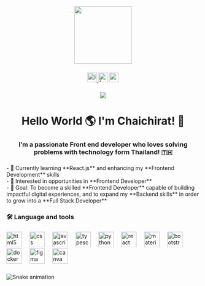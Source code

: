 <div align="center">
  <img height="150" src="https://media1.giphy.com/media/v1.Y2lkPTZjMDliOTUya204M2hxcHFmMjdlNTkzNWg0bXh1N2NrbW4weXV0ZnR4NzYwOWQ5diZlcD12MV9naWZzX3NlYXJjaCZjdD1n/P8ef3Dkynk0xLx1h1T/200.gif"  />
</div>

###

<div align="center">
  <a href="https://www.instagram.com/sunn.cx/">
  <img src="https://img.shields.io/static/v1?message=Instagram&logo=instagram&label=&color=E4405F&logoColor=white&labelColor=&style=for-the-badge" height="25" alt="instagram logo"  />
  </a>
  <a href="https://www.facebook.com/chaijirat.wiwatphatsaworn">
  <img src="https://img.shields.io/static/v1?message=Facebook&logo=facebook&label=&color=1877F2&logoColor=white&labelColor=&style=for-the-badge" height="25" alt="facebook logo"  /></a>
  <img src="https://img.shields.io/static/v1?message=Gmail&logo=gmail&label=&color=D14836&logoColor=white&labelColor=&style=for-the-badge" height="25" alt="gmail logo"  />
</div>

###

<div align="center">
  <img src="https://visitor-badge.laobi.icu/badge?page_id=chaichirat.chaichirat&"  />
</div>

###

<h1 align="center">Hello World 🌎 I'm Chaichirat! 👋</h1>

###

<h3 align="center">I’m a passionate Front end developer who loves solving problems with technology form Thailand! 🇹🇭</h3>

###

<p align="left">- 🌱 Currently learning **React.js** and enhancing my **Frontend Development** skills  <br>- 💼 Interested in opportunities in **Frontend Developer**<br>- 🎯 Goal: To become a skilled **Frontend Developer** capable of building impactful digital experiences, and to expand my **Backend skills** in order to grow into a **Full Stack Developer**</p>

###

<h3 align="left">🛠 Language and tools</h3>

###

<div align="left">
  <img src="https://cdn.jsdelivr.net/gh/devicons/devicon/icons/html5/html5-original.svg" height="40" alt="html5 logo"  />
  <img width="12" />
  <img src="https://cdn.jsdelivr.net/gh/devicons/devicon/icons/css3/css3-original.svg" height="40" alt="css logo"  />
  <img width="12" />
  <img src="https://cdn.jsdelivr.net/gh/devicons/devicon/icons/javascript/javascript-original.svg" height="40" alt="javascript logo"  />
  <img width="12" />
  <img src="https://cdn.jsdelivr.net/gh/devicons/devicon/icons/typescript/typescript-original.svg" height="40" alt="typescript logo"  />
  <img width="12" />
  <img src="https://cdn.jsdelivr.net/gh/devicons/devicon/icons/python/python-original.svg" height="40" alt="python logo"  />
  <img width="12" />
  <img src="https://cdn.jsdelivr.net/gh/devicons/devicon/icons/react/react-original.svg" height="40" alt="react logo"  />
  <img width="12" />
  <img src="https://cdn.jsdelivr.net/gh/devicons/devicon/icons/materialui/materialui-original.svg" height="40" alt="materialui logo"  />
  <img width="12" />
  <img src="https://cdn.jsdelivr.net/gh/devicons/devicon/icons/bootstrap/bootstrap-original.svg" height="40" alt="bootstrap logo"  />
  <img width="12" />
  <img src="https://cdn.jsdelivr.net/gh/devicons/devicon/icons/docker/docker-original.svg" height="40" alt="docker logo"  />
  <img width="12" />
  <img src="https://cdn.jsdelivr.net/gh/devicons/devicon/icons/figma/figma-original.svg" height="40" alt="figma logo"  />
  <img width="12" />
  <img src="https://cdn.jsdelivr.net/gh/devicons/devicon/icons/canva/canva-original.svg" height="40" alt="canva logo"  />
</div>

###

<img src="https://raw.githubusercontent.com/chaichirat/chaichirat/output/snake.svg" alt="Snake animation" />

###
